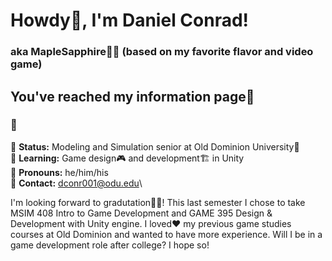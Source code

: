 # Howdy🤠, I'm Daniel Conrad!
### aka MapleSapphire🍁💎 (based on my favorite flavor and video game)

## You've reached my information page📰

### 📌
🚨 **Status:** Modeling and Simulation senior at Old Dominion University🏫\
🌱 **Learning:** Game design🎮 and development🏗️ in Unity\
🧔 **Pronouns:** he/him/his\
📧 **Contact:** dconr001@odu.edu\

I'm looking forward to gradutation👨‍🎓! This last semester I chose to take MSIM 408 Intro to Game Development and GAME 395 Design & Development with Unity engine. I loved❤️ my previous game studies courses at Old Dominion and wanted to have more experience. Will I be in a game development role after college? I hope so!
